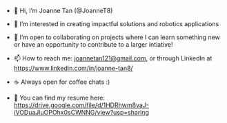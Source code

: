 - 👋 Hi, I’m Joanne Tan (@JoanneT8)
- 👀 I’m interested in creating impactful solutions and robotics applications
- 💞️ I’m open to collaborating on projects where I can learn something new or have an opportunity to contribute to a larger intiative! 
- 📫 How to reach me: joannetan121@gmail.com, or through LinkedIn at https://www.linkedin.com/in/joanne-tan8/ 

- ☕ Always open for coffee chats :)
- 📄 You can find my resume here: https://drive.google.com/file/d/1HDRhwm8vaJ-iVODuaJluOPOhx0sCWNNG/view?usp=sharing

<!---
JoanneT8/JoanneT8 is a ✨ special ✨ repository because its `README.md` (this file) appears on your GitHub profile.
You can click the Preview link to take a look at your changes.
--->
